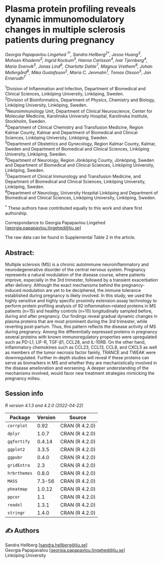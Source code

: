 # Plasma protein profiling reveals dynamic immunomodulatory changes in multiple sclerosis patients during pregnancy 

*Georgia Papapavlou Lingehed <sup>1†</sup>, Sandra Hellberg<sup>2†</sup>, Jesse Huang<sup>3</sup>, Mohsen Khademi<sup>3</sup>, Ingrid Kockum<sup>3</sup>, Hanna Carlsson<sup>4</sup>, Ivar Tjernberg<sup>4</sup>, Maria Svenvik<sup>5</sup>, Jonas Lind<sup>6</sup>, Charlotte Dahle<sup>7</sup>, Magnus Vrethem<sup>8</sup>, Johan Mellergård<sup>8</sup>, Mika Gustafsson<sup>2</sup>, Maria C. Jenmalm<sup>1</sup>, Tomas Olsson<sup>3</sup>, Jan Ernerudh<sup>7</sup>*    

<sup>1</sup>Division of Inflammation and Infection, Department of Biomedical and Clinical Sciences, Linköping University, Linköping, Sweden.<br />
<sup>2</sup>Division of Bioinformatics, Department of Physics, Chemistry and Biology, Linköping University, Linköping, Sweden.<br />
<sup>3</sup>Neuroimmunology Unit, Department of Clinical Neuroscience, Center for Molecular Medicine, Karolinska University Hospital, Karolinska Institute, Stockholm, Sweden.<br />
<sup>4</sup>Department of Clinical Chemistry and Transfusion Medicine, Region Kalmar County, Kalmar and Department of Biomedical and Clinical Sciences, Linköping University, Linköping, Sweden.<br />
<sup>5</sup>Department of Obstetrics and Gynecology, Region Kalmar County, Kalmar, Sweden and Department of Biomedical and Clinical Sciences, Linköping University, Linköping, Sweden.<br />
<sup>6</sup>Department of Neurology, Region Jönköping County, Jönköping, Sweden and Department of Biomedical and Clinical Sciences, Linköping University, Linköping, Sweden.<br />
<sup>7</sup>Department of Clinical Immunology and Transfusion Medicine, and Department of Biomedical and Clinical Sciences, Linköping University, Linköping, Sweden.<br />
<sup>8</sup>Department of Neurology, University Hospital Linköping and Department of Biomedical and Clinical Sciences, Linköping University, Linköping, Sweden.<br />

<sup>†</sup> These authors have contributed equally to this work and share first authorship. 

Correspondance to Georgia Papapavlou Lingehed [georgia.papapavlou.lingehed@liu.se]

The raw data can be found in Supplemental Table 2 in the article. 

## Abstract:
Multiple sclerosis (MS) is a chronic autoimmune neuroinflammatory and neurodegenerative disorder of the central nervous system. Pregnancy represents a natural modulation of the disease course, where patients improve, especially in the 3rd trimester, followed by a transient exacerbation after delivery. Although the exact mechanisms behind the pregnancy-induced modulation are yet to be deciphered, the immune tolerance established during pregnancy is likely involved. In this study, we used the highly sensitive and highly specific proximity extension assay technology to perform protein profiling analysis of 92 inflammation-related proteins in MS patients (n=15) and healthy controls (n=10) longitudinally sampled before, during and after pregnancy. Our findings reveal gradual dynamic changes in plasma proteins that are most prominent during the 3rd trimester, while reverting post-partum. Thus, this pattern reflects the disease activity of MS during pregnancy. Among the differentially expressed proteins in pregnancy several proteins with known immunoregulatory properties were upregulated such as PD-L1, LIF-R, TGF-β1, CCL28, and IL-10RB. On the other hand, inflammatory chemokines such as CCL23, CCL13, CCL8, and CXCL5 as well as members of the tumor necrosis factor family, TRANCE and TWEAK were downregulated. Further in-depth studies will reveal if these proteins can serve as biomarkers in MS and whether they are mechanistically involved in the disease amelioration and worsening.  A deeper understanding of the mechanisms involved, would favor new treatment strategies mimicking the pregnancy milieu. 


## Session info

*R version 4.1.3 and 4.2.0 (2022-04-22)*

| Package       | Version       | Source         |
| ------------- | ------------- |---------------
| `corrplot`      | 0.92          | CRAN (R 4.2.0) |
| `dplyr`         | 1.0.7         | CRAN (R 4.2.0) |
| `ggfortify`     | 0.4.14        | CRAN (R 4.2.0) |
| `ggplot2`       | 3.3.5         | CRAN (R 4.2.0) |
| `ggpubr`        | 0.4.0         | CRAN (R 4.2.0) |
| `gridExtra`     | 2.3           | CRAN (R 4.2.0) |
| `hrbrthemes`    | 0.8.0         | CRAN (R 4.2.0) |
| `MASS`          | 7.3-56        | CRAN (R 4.2.0) |
| `pheatmap`      | 1.0.12        | CRAN (R 4.2.0) |
| `ppcor`         | 1.1           | CRAN (R 4.2.0) |
| `readxl`        | 1.3.1         | CRAN (R 4.2.0) |
| `stringr`       | 1.4.0         | CRAN (R 4.2.0) |


## :writing_hand: Authors

Sandra Hellberg [sandra.hellberg@liu.se] <br />
Georgia Papapavalou [georgia.papapavlou.lingehed@liu.se] <br />
Linköping University


 